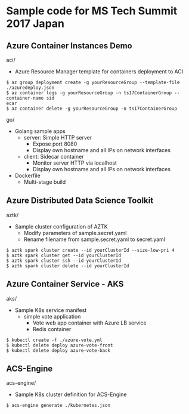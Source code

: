 # Sample code for MS Tech Summit 2017 Japan

## Azure Container Instances Demo
aci/
* Azure Resource Manager template for containers deployment to ACI

```
$ az group deployment create -g yourResourceGroup --template-file ./azuredeploy.json
$ az container logs -g yourResourceGroup -n ts17ContainerGroup --container-name sid
ecar
$ az container delete -g yourResourceGroup -n ts17ContainerGroup
```

go/
* Golang sample apps 
  * server: Simple HTTP server
    * Expose port 8080
    * Display own hostname and all IPs on network interfaces
  * client: Sidecar container
    * Monitor server HTTP via localhost
    * Display own hostname and all IPs on network interfaces
* Dockerfile
  * Multi-stage build

## Azure Distributed Data Science Toolkit
aztk/
* Sample cluster configuration of AZTK
  * Modify parameters of sample.secret.yaml
  * Rename filename from sample.secret.yaml to secret.yaml

```
$ aztk spark cluster create --id yourClusterId --size-low-pri 4
$ aztk spark cluster get --id yourClusterId
$ aztk spark cluster ssh --id yourClusterId
$ aztk spark cluster delete --id yourClusterId
```

## Azure Container Service - AKS
aks/
* Sample K8s service manifest
  * simple vote application
    * Vote web app container with Azure LB service
    * Redis container

```
$ kubectl create -f ./azure-vote.yml
$ kubectl delete deploy azure-vote-front
$ kubectl delete deploy azure-vote-back
```

## ACS-Engine
acs-engine/
* Sample K8s cluster definition for ACS-Engine

```
$ acs-engine generate ./kubernetes.json
```